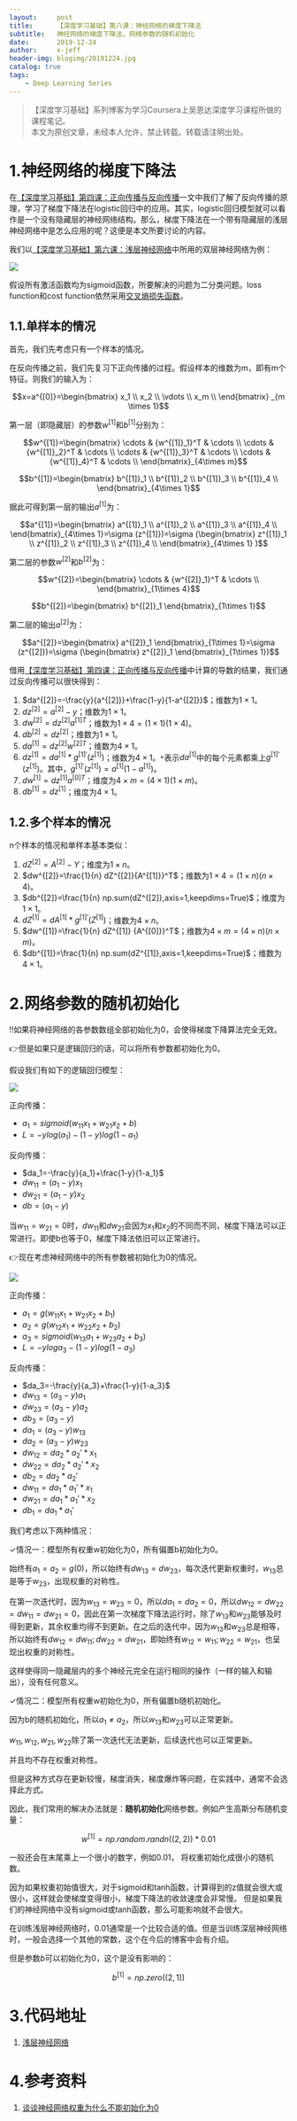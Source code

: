 ```yaml
---
layout:     post
title:      【深度学习基础】第八课：神经网络的梯度下降法
subtitle:   神经网络的梯度下降法，网络参数的随机初始化
date:       2019-12-24
author:     x-jeff
header-img: blogimg/20191224.jpg
catalog: true
tags:
    - Deep Learning Series
---
```

>【深度学习基础】系列博客为学习Coursera上吴恩达深度学习课程所做的课程笔记。  
>本文为原创文章，未经本人允许，禁止转载。转载请注明出处。

# 1.神经网络的梯度下降法

在[【深度学习基础】第四课：正向传播与反向传播](http://shichaoxin.com/2019/11/09/深度学习基础-第四课-正向传播与反向传播/)一文中我们了解了反向传播的原理，学习了梯度下降法在logistic回归中的应用。其实，logistic回归模型就可以看作是一个没有隐藏层的神经网络结构。那么，梯度下降法在一个带有隐藏层的浅层神经网络中是怎么应用的呢？这便是本文所要讨论的内容。

我们以[【深度学习基础】第六课：浅层神经网络](http://shichaoxin.com/2019/12/03/深度学习基础-第六课-浅层神经网络/)中所用的双层神经网络为例：

![](https://github.com/x-jeff/BlogImage/raw/master/DeepLearningSeries/Lesson6/6x1.png)

假设所有激活函数均为sigmoid函数，所要解决的问题为二分类问题。loss function和cost function依然采用[交叉熵损失函数](http://shichaoxin.com/2019/09/04/深度学习基础-第二课-softmax分类器和交叉熵损失函数/)。

## 1.1.单样本的情况

首先，我们先考虑只有一个样本的情况。

在反向传播之前，我们先复习下正向传播的过程。假设样本的维数为m，即有m个特征。则我们的输入为：

$$x=a^{[0]}=\begin{bmatrix} x_1 \\ x_2 \\ \vdots \\ x_m \\ \end{bmatrix} _{m \times 1}$$

第一层（即隐藏层）的参数$w^{[1]}$和$b^{[1]}$分别为：

$$w^{[1]}=\begin{bmatrix} \cdots & {w^{[1]}_1}^T & \cdots \\ \cdots & {w^{[1]}_2}^T & \cdots \\ \cdots & {w^{[1]}_3}^T & \cdots  \\ \cdots & {w^{[1]}_4}^T & \cdots \\ \end{bmatrix}_{4\times m}$$

$$b^{[1]}=\begin{bmatrix} b^{[1]}_1 \\  b^{[1]}_2 \\ b^{[1]}_3 \\ b^{[1]}_4 \\ \end{bmatrix}_{4\times 1}$$

据此可得到第一层的输出$a^{[1]}$为：

$$a^{[1]}=\begin{bmatrix} a^{[1]}_1 \\  a^{[1]}_2 \\ a^{[1]}_3 \\ a^{[1]}_4 \\ \end{bmatrix}_{4\times 1}=\sigma (z^{[1]})=\sigma (\begin{bmatrix} z^{[1]}_1 \\ z^{[1]}_2 \\ z^{[1]}_3 \\ z^{[1]}_4 \\ \end{bmatrix}_{4\times 1} )$$

第二层的参数$w^{[2]}$和$b^{[2]}$为：

$$w^{[2]}=\begin{bmatrix} \cdots & {w^{[2]}_1}^T & \cdots \\ \end{bmatrix}_{1\times 4}$$

$$b^{[2]}=\begin{bmatrix} b^{[2]}_1 \end{bmatrix}_{1\times 1}$$

第二层的输出$a^{[2]}$为：

$$a^{[2]}=\begin{bmatrix} a^{[2]}_1 \end{bmatrix}_{1\times 1}=\sigma (z^{[2]})=\sigma (\begin{bmatrix} z^{[2]}_1 \end{bmatrix}_{1\times 1})$$

借用[【深度学习基础】第四课：正向传播与反向传播](http://shichaoxin.com/2019/11/09/深度学习基础-第四课-正向传播与反向传播/)中计算的导数的结果，我们通过反向传播可以很快得到：

1. $da^{[2]}=-\frac{y}{a^{[2]}}+\frac{1-y}{1-a^{[2]}}$；维数为$1\times 1$。
2. $dz^{[2]}=a^{[2]}-y$；维数为$1\times 1$。
3. $dw^{[2]}=dz^{[2]}{a^{[1]}}^T$；维数为$1\times 4=(1\times 1)(1\times 4)$。
4. $db^{[2]}=dz^{[2]}$；维数为$1\times 1$。
5. $da^{[1]}=dz^{[2]}{w^{[2]}}^T$；维数为$4\times 1$。
6. $dz^{[1]}=da^{[1]} * g^{[1]'}(z^{[1]})$；维数为$4\times 1$。`*`表示$da^{[1]}$中的每个元素都乘上$g^{[1]'}(z^{[1]})$。其中，$g^{[1]'}(z^{[1]})=a^{[1]}(1-a^{[1]})$。
7. $dw^{[1]}=dz^{[1]}{a^{[0]}}^T$；维度为$4\times m=(4\times 1)(1\times m)$。
8. $db^{[1]}=dz^{[1]}$；维度为$4\times 1$。

## 1.2.多个样本的情况

n个样本的情况和单样本基本类似：

1. $dZ^{[2]}=A^{[2]}-Y$；维度为$1\times n$。
2. $dw^{[2]}=\frac{1}{n} dZ^{[2]}{A^{[1]}}^T$；维数为$1\times 4=(1\times n)(n \times 4)$。
3. $db^{[2]}=\frac{1}{n} np.sum(dZ^{[2]},axis=1,keepdims=True)$；维度为$1\times 1$。
4. $dZ^{[1]}=dA^{[1]}*g^{[1]'}(Z^{[1]})$；维数为$4\times n$。
5. $dw^{[1]}=\frac{1}{n} dZ^{[1]} {A^{[0]}}^T$；维数为$4\times m=(4\times n)(n \times m)$。
6. $db^{[1]}=\frac{1}{n} np.sum(dZ^{[1]},axis=1,keepdims=True)$；维数为$4\times 1$。

# 2.网络参数的随机初始化

‼️如果将神经网络的各参数数组全部初始化为0，会使得梯度下降算法完全无效。

👉但是如果只是逻辑回归的话，可以将所有参数都初始化为0。

假设我们有如下的逻辑回归模型：

![](https://github.com/x-jeff/BlogImage/raw/master/DeepLearningSeries/Lesson8/8x1.png)

正向传播：

* $a_1=sigmoid(w_{11}x_1+w_{21}x_2+b)$
* $L=-ylog(a_1)-(1-y)log(1-a_1)$

反向传播：

* $da_1=-\frac{y}{a_1}+\frac{1-y}{1-a_1}$
* $dw_{11}=(a_1-y)x_1$
* $dw_{21}=(a_1-y)x_2$
* $db=(a_1-y)$

当$w_{11}=w_{21}=0$时，$dw_{11}$和$dw_{21}$会因为$x_1$和$x_2$的不同而不同，梯度下降法可以正常进行。即使b也等于0，梯度下降法依旧可以正常进行。

👉现在考虑神经网络中的所有参数被初始化为0的情况。

![](https://github.com/x-jeff/BlogImage/raw/master/DeepLearningSeries/Lesson8/8x2.png)

正向传播：

* $a_1=g(w_{11}x_1+w_{21}x_2+b_1)$
* $a_2=g(w_{12}x_1+w_{22}x_2+b_2)$
* $a_3=sigmoid(w_{13}a_1+w_{23}a_2+b_3)$
* $L=-ylog a_3-(1-y)log(1-a_3)$

反向传播：

* $da_3=-\frac{y}{a_3}+\frac{1-y}{1-a_3}$
* $dw_{13}=(a_3-y)a_1$
* $dw_{23}=(a_3-y)a_2$
* $db_3=(a_3-y)$
* $da_1=(a_3-y)w_{13}$
* $da_2=(a_3-y)w_{23}$
* $dw_{12}=da_2*a_2'*x_1$
* $dw_{22}=da_2*a_2'*x_2$
* $db_2=da_2*a_2'$
* $dw_{11}=da_1*a_1'*x_1$
* $dw_{21}=da_1*a_1'*x_2$
* $db_1=da_1*a_1'$

我们考虑以下两种情况：

✓情况一：模型所有权重w初始化为0，所有偏置b初始化为0。

始终有$a_1=a_2=g(0)$，所以始终有$dw_{13}=dw_{23}$，每次迭代更新权重时，$w_{13}$总是等于$w_{23}$，出现权重的对称性。

在第一次迭代时，因为$w_{13}=w_{23}=0$，所以$da_1=da_2=0$，所以$dw_{12}=dw_{22}=dw_{11}=dw_{21}=0$，因此在第一次梯度下降法运行时，除了$w_{13}$和$w_{23}$能够及时得到更新，其余权重均得不到更新。在之后的迭代中，因为$w_{13}$和$w_{23}$总是相等，所以始终有$dw_{12}=dw_{11};dw_{22}=dw_{21}$，即始终有$w_{12}=w_{11};w_{22}=w_{21}$，也呈现出权重的对称性。

这样使得同一隐藏层内的多个神经元完全在运行相同的操作（一样的输入和输出），没有任何意义。

✓情况二：模型所有权重w初始化为0，所有偏置b随机初始化。

因为b的随机初始化，所以$a_1\neq a_2$，所以$w_{13}$和$w_{23}$可以正常更新。

$w_{11},w_{12},w_{21},w_{22}$除了第一次迭代无法更新，后续迭代也可以正常更新。

并且均不存在权重对称性。

但是这种方式存在更新较慢，梯度消失，梯度爆炸等问题，在实践中，通常不会选择此方式。

因此，我们常用的解决办法就是：**随机初始化**网络参数。例如产生高斯分布随机变量：

$$w^{[1]}=np.random.randn((2,2))*0.01$$

一般还会在末尾乘上一个很小的数字，例如0.01， 将权重初始化成很小的随机数。

因为如果权重初始值很大，对于sigmoid和tanh函数，计算得到的z值就会很大或很小，这样就会使梯度变得很小，梯度下降法的收敛速度会非常慢。 但是如果我们的神经网络中没有sigmoid或tanh函数，那么可能影响就不会很大。

在训练浅层神经网络时，0.01通常是一个比较合适的值。但是当训练深层神经网络时，一般会选择一个其他的常数，这个在今后的博客中会有介绍。

但是参数$b$可以初始化为0，这个是没有影响的：

$$b^{[1]}=np.zero((2,1))$$

# 3.代码地址

1. [浅层神经网络](https://github.com/x-jeff/DeepLearning_Code_Demo/tree/master/Demo2)

# 4.参考资料

1. [谈谈神经网络权重为什么不能初始化为0](https://zhuanlan.zhihu.com/p/75879624)